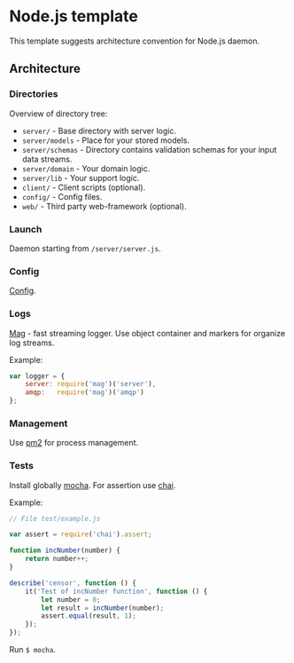 # Node.js template

This template suggests architecture convention for Node.js daemon.

## Architecture

### Directories

Overview of directory tree:

- `server/` - Base directory with server logic.
- `server/models` - Place for your stored models.
- `server/schemas` - Directory contains validation schemas for your input data streams.
- `server/domain` - Your domain logic.
- `server/lib` - Your support logic.
- `client/` - Client scripts (optional).
- `config/` - Config files.
- `web/` - Third party web-framework (optional).

### Launch

Daemon starting from `/server/server.js`.

### Config

[Config](https://www.npmjs.com/package/config).

### Logs

[Mag](https://www.npmjs.com/package/mag) - fast streaming logger. Use object container and markers for
organize log streams.

Example:

```JavaScript
var logger = {
    server: require('mag')('server'),
    amqp:   require('mag')('amqp')
};
```

### Management

Use [pm2](https://www.npmjs.com/package/pm2) for process management.

### Tests

Install globally [mocha](https://www.npmjs.com/package/mocha). For assertion use [chai](https://www.npmjs.com/package/chai).

Example:

```JavaScript
// File test/example.js

var assert = require('chai').assert;

function incNumber(number) {
    return number++;
}

describe('censor', function () {
    it('Test of incNumber function', function () {
        let number = 0;
        let result = incNumber(number);
        assert.equal(result, 1);
    });
});
```

Run `$ mocha`.

